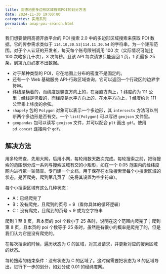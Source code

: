 ```yaml
---
title: 高德地图多边形区域搜索POI的划分方法
date: 2024-11-30 19:00:00
categories: 实用系列
permalink: amap-poi-search.html
---
```


我们想要使用高德开放平台的 POI 搜索 2.0 中的多边形区域搜索来获取 POI 数据。它的传参需求类似于 `114.10,30.53|114.11,30.54` 的字符串，为一个矩形范围。对于个人认证的开发者，每天每个账号限制调用 100 次（实际情况可能比 100 次略多几十次），3 次每秒。且该 API 每次请求只能返回 1 页，1 页最多 25 条，到第九页必定不出数据。

- 对于某种类型的 POI，它在地图上分布的密度不是固定的。
- 还有一个 Web 基础服务 API-行政区域查询，它可以返回一个行政区的边界字符串。
- 纬线是横着的，而纬度是竖直方向上的，在竖直方向上，1 纬度约为 111 公里；经线是竖着的，而经度是水平方向上的，在水平方向上，1 经度约为 111 公里乘上纬度的余弦。
- `shapely` 包的 `Polygon` 对象可以表示一个多边形，其 `intersects` 方法可以判断两个多边形是否有交。一个 `list[Polygon]` 可以写进 `geojson` 文件里。
- `geopandas` 包可以读写 `geojson` 文件，并可以配合 `plt` 画出 `gdf`。使用 `pd.concat` 连接两个 `gdf`。

## 解决方法

用多轮筛查，先用大网，后用小网，每轮用数天数次完成。每轮搜索之前，把待搜索的范围划分成一系列与搜索区域有交的小矩形，如在一个 0.05 范围内的经纬度网内进行第一轮筛查。专门建一个文档，用于保存在本轮搜索里每个小搜索区域的状态，是否爬完，爬到第几页了（先将其设置为空字符串）。

每个小搜索区域有这么几种状态：

- A：已经爬完了
- B：没有爬完，且爬到的页号 = 9（看你具体的循环逻辑）
- C：没有爬完，且爬到的页号 < 9 或为空字符串

爬到 1 至 8 页，且本页的 poi 个数小于 25 条时，说明在这个范围内爬完了；爬到第 8 页，且本页的 poi 个数等于 25 条时，虽然是有很小的概率是爬完了的，但是我们认为它是没有爬完的。

在每次搜索的时候，遍历状态为 C 的区域，对其发请求，并更新对应的搜索区域的状态。

每轮搜索的结束条件：没有状态为 C 的区域了。这时候需要把状态为 B 的区域导出，进行下一步的划分，如划分成 0.01 的经纬度网。
